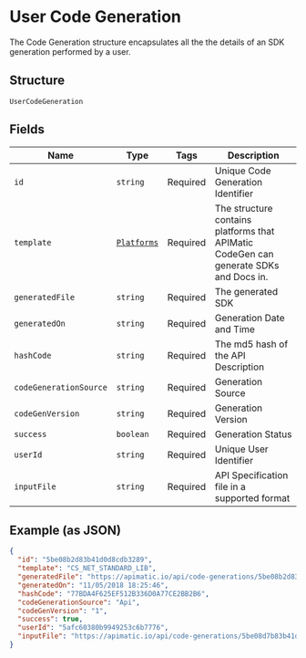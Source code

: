 
# User Code Generation

The Code Generation structure encapsulates all the  the details of an SDK generation performed by a user.

## Structure

`UserCodeGeneration`

## Fields

| Name | Type | Tags | Description |
|  --- | --- | --- | --- |
| `id` | `string` | Required | Unique Code Generation Identifier |
| `template` | [`Platforms`](/doc/models/platforms.md) | Required | The structure contains platforms that APIMatic CodeGen can generate SDKs and Docs in. |
| `generatedFile` | `string` | Required | The generated SDK |
| `generatedOn` | `string` | Required | Generation Date and Time |
| `hashCode` | `string` | Required | The md5 hash of the API Description |
| `codeGenerationSource` | `string` | Required | Generation Source |
| `codeGenVersion` | `string` | Required | Generation Version |
| `success` | `boolean` | Required | Generation Status |
| `userId` | `string` | Required | Unique User Identifier |
| `inputFile` | `string` | Required | API Specification file in a supported format |

## Example (as JSON)

```json
{
  "id": "5be08b2d83b41d0d8cdb3289",
  "template": "CS_NET_STANDARD_LIB",
  "generatedFile": "https://apimatic.io/api/code-generations/5be08b2d83b41d0d8cdb3289/generated-sdk",
  "generatedOn": "11/05/2018 18:25:46",
  "hashCode": "77BDA4F625EF512B336D0A77CE2BB2B6",
  "codeGenerationSource": "Api",
  "codeGenVersion": "1",
  "success": true,
  "userId": "5afc60380b9949253c6b7776",
  "inputFile": "https://apimatic.io/api/code-generations/5be08d7b83b41d0d8cdb3958/input-file"
}
```

